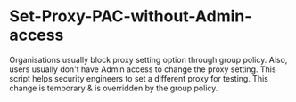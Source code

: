 # Set-Proxy-PAC-without-Admin-access
Organisations usually block proxy setting option through group policy. Also, users usually don't have Admin access to change the proxy setting. This script helps security engineers to set a different proxy for testing. This change is temporary &amp; is overridden by the group policy.
